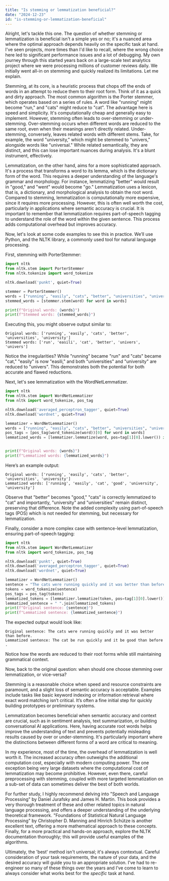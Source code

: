 ```yaml
---
title: "Is stemming or lemmatization beneficial?"
date: "2024-12-23"
id: "is-stemming-or-lemmatization-beneficial"
---
```


Alright, let's tackle this one. The question of whether stemming or lemmatization is beneficial isn't a simple yes or no; it's a nuanced area where the optimal approach depends heavily on the specific task at hand. I've seen projects, more times than I'd like to recall, where the wrong choice here led to significant performance issues and a lot of debugging. My own journey through this started years back on a large-scale text analytics project where we were processing millions of customer reviews daily. We initially went all-in on stemming and quickly realized its limitations. Let me explain.

Stemming, at its core, is a heuristic process that chops off the ends of words in an attempt to reduce them to their root form. Think of it as a quick and dirty approach. The most common algorithm is the Porter stemmer, which operates based on a series of rules. A word like "running" might become "run," and "cats" might reduce to "cat". The advantage here is speed and simplicity. It's computationally cheap and generally easy to implement. However, stemming often leads to over-stemming or under-stemming. Over-stemming occurs when different words are reduced to the same root, even when their meanings aren't directly related. Under-stemming, conversely, leaves related words with different stems. Take, for example, the word "university," which might be stemmed to "univers," alongside words like "universal." While related semantically, they are distinct, and this can lose important nuances during analysis. It's a blunt instrument, effectively.

Lemmatization, on the other hand, aims for a more sophisticated approach. It's a process that transforms a word to its lemma, which is the dictionary form of the word. This requires a deeper understanding of the language's grammar and morphology. For instance, lemmatizing "better" would result in "good," and "went" would become "go." Lemmatization uses a lexicon, that is, a dictionary, and morphological analysis to obtain the root word. Compared to stemming, lemmatization is computationally more expensive, since it requires more processing. However, this is often well worth the cost, particularly in applications where semantic accuracy is crucial. It is important to remember that lemmatization requires part-of-speech tagging to understand the role of the word within the given sentence. This process adds computational overhead but improves accuracy.

Now, let's look at some code examples to see this in practice. We’ll use Python, and the NLTK library, a commonly used tool for natural language processing.

First, stemming with PorterStemmer:

```python
import nltk
from nltk.stem import PorterStemmer
from nltk.tokenize import word_tokenize

nltk.download('punkt', quiet=True)

stemmer = PorterStemmer()
words = ["running", "easily", "cats", "better", "universities", "university"]
stemmed_words = [stemmer.stem(word) for word in words]

print(f"Original words: {words}")
print(f"Stemmed words: {stemmed_words}")

```

Executing this, you might observe output similar to:

```
Original words: ['running', 'easily', 'cats', 'better', 'universities', 'university']
Stemmed words: ['run', 'easili', 'cat', 'better', 'univers', 'univers']
```

Notice the irregularities? While "running" became "run" and "cats" became "cat," "easily" is now "easili," and both "universities" and "university" are reduced to "univers". This demonstrates both the potential for both accurate and flawed reductions.

Next, let's see lemmatization with the WordNetLemmatizer.

```python
import nltk
from nltk.stem import WordNetLemmatizer
from nltk import word_tokenize, pos_tag

nltk.download('averaged_perceptron_tagger', quiet=True)
nltk.download('wordnet', quiet=True)

lemmatizer = WordNetLemmatizer()
words = ["running", "easily", "cats", "better", "universities", "university"]
pos_tags = [pos_tag(word_tokenize(word))[0] for word in words]
lemmatized_words = [lemmatizer.lemmatize(word, pos=tag[1][0].lower()) if tag[1][0].lower() in ['a','n','v','r'] else word for word, tag in zip(words, pos_tags)]


print(f"Original words: {words}")
print(f"Lemmatized words: {lemmatized_words}")

```

Here’s an example output:

```
Original words: ['running', 'easily', 'cats', 'better', 'universities', 'university']
Lemmatized words: ['running', 'easily', 'cat', 'good', 'university', 'university']
```

Observe that "better" becomes "good," "cats" is correctly lemmatized to "cat" and importantly, "university" and "universities" remain distinct, preserving that difference. Note the added complexity using part-of-speech tags (POS) which is not needed for stemming, but necessary for lemmatization.

Finally, consider a more complex case with sentence-level lemmatization, ensuring part-of-speech tagging:

```python
import nltk
from nltk.stem import WordNetLemmatizer
from nltk import word_tokenize, pos_tag

nltk.download('punkt', quiet=True)
nltk.download('averaged_perceptron_tagger', quiet=True)
nltk.download('wordnet', quiet=True)

lemmatizer = WordNetLemmatizer()
sentence = "The cats were running quickly and it was better than before."
tokens = word_tokenize(sentence)
pos_tags = pos_tag(tokens)
lemmatized_tokens = [lemmatizer.lemmatize(token, pos=tag[1][0].lower()) if tag[1][0].lower() in ['a','n','v','r'] else token for token, tag in zip(tokens, pos_tags)]
lemmatized_sentence = " ".join(lemmatized_tokens)
print(f"Original sentence: {sentence}")
print(f"Lemmatized sentence: {lemmatized_sentence}")
```

The expected output would look like:

```
Original sentence: The cats were running quickly and it was better than before.
Lemmatized sentence: The cat be run quickly and it be good than before .
```
Notice how the words are reduced to their root forms while still maintaining grammatical context.

Now, back to the original question: when should one choose stemming over lemmatization, or vice-versa?

Stemming is a reasonable choice when speed and resource constraints are paramount, and a slight loss of semantic accuracy is acceptable. Examples include tasks like basic keyword indexing or information retrieval where exact word matching isn’t critical. It’s often a fine initial step for quickly building prototypes or preliminary systems.

Lemmatization becomes beneficial when semantic accuracy and context are crucial, such as in sentiment analysis, text summarization, or building conversational AI applications. Here, having accurate root words helps improve the understanding of text and prevents potentially misleading results caused by over or under-stemming. It's particularly important where the distinctions between different forms of a word are critical to meaning.

In my experience, most of the time, the overhead of lemmatization is well worth it. The increased accuracy often outweighs the additional computation cost, especially with modern computing power. The one exception being very large datasets where the computational cost of lemmatization may become prohibitive. However, even there, careful preprocessing with stemming, coupled with more targeted lemmatization on a sub-set of data can sometimes deliver the best of both worlds.

For further study, I highly recommend delving into "Speech and Language Processing" by Daniel Jurafsky and James H. Martin. This book provides a very thorough treatment of these and other related topics in natural language processing, and offers a deeper understanding of the underlying theoretical framework. "Foundations of Statistical Natural Language Processing" by Christopher D. Manning and Hinrich Schütze is another excellent text, offering a more mathematical approach to these concepts. Finally, for a more practical and hands-on approach, explore the NLTK documentation thoroughly; this will provide useful examples of the algorithms.

Ultimately, the 'best' method isn't universal; it's always contextual. Careful consideration of your task requirements, the nature of your data, and the desired accuracy will guide you to an appropriate solution. I’ve had to re-engineer so many of these things over the years and I’ve come to learn to always consider what works best for the *specific* task at hand.
